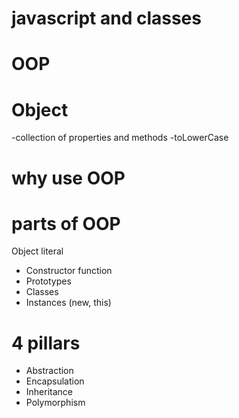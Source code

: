 # javascript and classes

# OOP

# Object

-collection of properties and methods
-toLowerCase


# why use OOP
# parts of OOP
Object literal

* Constructor function
* Prototypes
* Classes
* Instances (new, this)

# 4 pillars

* Abstraction 
* Encapsulation 
* Inheritance 
* Polymorphism